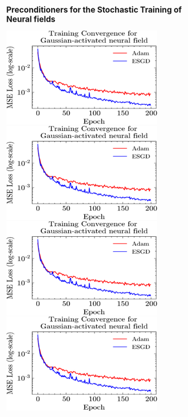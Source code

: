 ## Preconditioners for the Stochastic Training of Neural fields ##

<img src="misc/gaussian_convergence.png" width="400" height="250"><img src="misc/gaussian_convergence.png" width="400" height="250">
<img src="misc/gaussian_convergence.png" width="400" height="250"><img src="misc/gaussian_convergence.png" width="400" height="250">